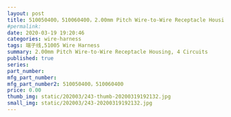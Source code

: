 ```yaml
---
layout: post
title: 510050400，510060400，2.00mm Pitch Wire-to-Wire Receptacle Housing, 4 Circuits
#permalink: 
date: 2020-03-19 19:20:46
categories: wire-harness
tags: 端子线,51005 Wire Harness
summary: 2.00mm Pitch Wire-to-Wire Receptacle Housing, 4 Circuits
published: true 
series: 
part_number: 
mfg_part_number: 
mfg_part_number2: 510050400，510060400
price: 0.00
thumb_img: static/202003/243-thumb-20200319192132.jpg
small_img: static/202003/243-20200319192132.jpg
---
```



